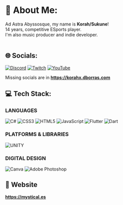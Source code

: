 # **💫 About Me:**
Ad Astra Abyssosque, my name is **Korah/Sukune**!<br>14 years, competitive ESports player.<br>I'm also music producer and indie developer.<br><br>


## 🌐 Socials:
[![Discord](https://img.shields.io/badge/Discord-%237289DA.svg?logo=discord&logoColor=white)](https://discord.gg/https://dsc.gg/mysticalstudios) [![Twitch](https://img.shields.io/badge/Twitch-%239146FF.svg?logo=Twitch&logoColor=white)](https://twitch.tv/SukuneMarkov_) [![YouTube](https://img.shields.io/badge/YouTube-%23FF0000.svg?logo=YouTube&logoColor=white)](https://youtube.com/@korahx)

Missing socials are in **https://korahx.dborras.com**

## 💻 Tech Stack:
### LANGUAGES
![C#](https://img.shields.io/badge/c%23-%23239120.svg?style=for-the-badge&logo=c-sharp&logoColor=white) ![CSS3](https://img.shields.io/badge/css3-%231572B6.svg?style=for-the-badge&logo=css3&logoColor=white) ![HTML5](https://img.shields.io/badge/html5-%23E34F26.svg?style=for-the-badge&logo=html5&logoColor=white) ![JavaScript](https://img.shields.io/badge/javascript-%23323330.svg?style=for-the-badge&logo=javascript&logoColor=%23F7DF1E) ![Flutter](https://img.shields.io/badge/Flutter-%2302569B.svg?style=for-the-badge&logo=Flutter&logoColor=white) ![Dart](https://img.shields.io/badge/dart-%230175C2.svg?style=for-the-badge&logo=dart&logoColor=white)
### PLATFORMS & LIBRARIES
![UNITY](https://img.shields.io/badge/Unity-%2320232a.svg?style=for-the-badge&logo=unity&logoColor=white)
### DIGITAL DESIGN
![Canva](https://img.shields.io/badge/Canva-%2300C4CC.svg?style=for-the-badge&logo=Canva&logoColor=white) ![Adobe Photoshop](https://img.shields.io/badge/adobephotoshop-%2331A8FF.svg?style=for-the-badge&logo=adobephotoshop&logoColor=white)

## 📶 Website

**https://mystical.es**
